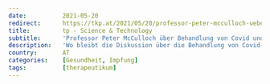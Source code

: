 ```yaml
---
date:          2021-05-20
redirect:      https://tkp.at/2021/05/20/professor-peter-mcculloch-ueber-behandlung-von-covid-und-impfungen/
title:         tp - Science & Technology
subtitle:      'Professor Peter McCulloch über Behandlung von Covid und Impfungen'
description:   'Wo bleibt die Diskussion über die Behandlung von Covid-19? Tucker Carlson von Fox News wirft eine Frage auf, die hier in Europa – wo bewährte Behandlungen wie Ivermectin und Vitamine, die das Immunsystem zum Funktionieren braucht, abgetan oder verboten wurden – noch weniger gestellt wird als in den USA. Und wo bleibt ein ethisch korrekter …'
country:       AT
categories:    [Gesundheit, Impfung]
tags:          [therapeutikum]
---
```

